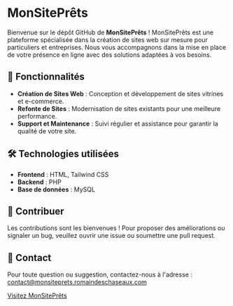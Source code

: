 # MonSitePrêts

Bienvenue sur le dépôt GitHub de **MonSitePrêts** ! MonSitePrêts est une plateforme spécialisée dans la création de sites web sur mesure pour particuliers et entreprises. Nous vous accompagnons dans la mise en place de votre présence en ligne avec des solutions adaptées à vos besoins.

## 🚀 Fonctionnalités

- **Création de Sites Web** : Conception et développement de sites vitrines et e-commerce.
- **Refonte de Sites** : Modernisation de sites existants pour une meilleure performance.
- **Support et Maintenance** : Suivi régulier et assistance pour garantir la qualité de votre site.

## 🛠️ Technologies utilisées

- **Frontend** : HTML, Tailwind CSS
- **Backend** : PHP
- **Base de données** : MySQL

## 🤝 Contribuer

Les contributions sont les bienvenues ! Pour proposer des améliorations ou signaler un bug, veuillez ouvrir une issue ou soumettre une pull request.

## 📧 Contact

Pour toute question ou suggestion, contactez-nous à l'adresse : contact@monsiteprets.romaindeschaseaux.com

[Visitez MonSitePrêts](http://monsiteprets.romaindeschaseaux.com)
